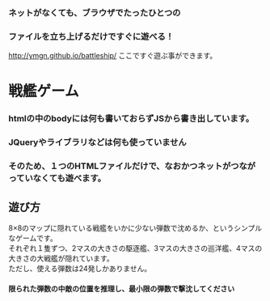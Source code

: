 ### ネットがなくても、ブラウザでたったひとつの
### ファイルを立ち上げるだけですぐに遊べる！
http://ymgn.github.io/battleship/ 
ここですぐ遊ぶ事ができます。
# 戦艦ゲーム
### htmlの中のbodyには何も書いておらずJSから書き出しています。
### JQueryやライブラリなどは何も使っていません
### そのため、１つのHTMLファイルだけで、なおかつネットがつながっていなくても遊べます。

## 遊び方
8×8のマップに隠れている戦艦をいかに少ない弾数で沈めるか、というシンプルなゲームです。<br>
それぞれ１隻ずつ、2マスの大きさの駆逐艦、3マスの大きさの巡洋艦、4マスの大きさの大戦艦が隠れています。<br>
ただし、使える弾数は24発しかありません。
#### 限られた弾数の中敵の位置を推理し、最小限の弾数で撃沈してください
